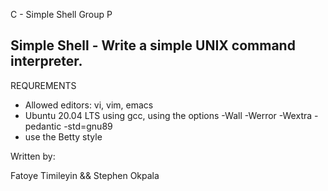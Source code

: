 C - Simple Shell Group P                                                         
                                                                                                                                        
## Simple Shell - Write a simple UNIX command interpreter.

REQUREMENTS                                                                                                                             
- Allowed editors: vi, vim, emacs                                                                                                       
- Ubuntu 20.04 LTS using gcc, using the options -Wall -Werror -Wextra -pedantic -std=gnu89                                              
- use the Betty style                                                                                                                   
                                                                                                                                        
Written by:                                                                                                                             
                                                                                                                                        
Fatoye Timileyin && Stephen Okpala
